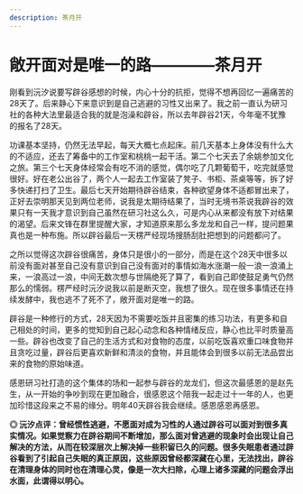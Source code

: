 ```yaml
---
description: 茶月开
---
```


# 敞开面对是唯一的路————茶月开

刚看到沅汐说要写辟谷感想的时候，内心十分的抗拒，觉得不想再回忆一遍痛苦的28天了。后来静心下来意识到是自己逃避的习性又出来了。我之前一直认为研习社的各种大法里最适合我的就是泡澡和辟谷，所以去年辟谷21天，今年毫不犹豫的报名了28天。

功课基本坚持，仍然无法早起，每天大概七点起床。前几天基本上身体没有什么大的不适应，还去了筹备中的工作室和桃桃一起干活。第二个七天去了余姚参加文化之旅。第三个七天身体经常会有吃不消的感觉，偶尔吃了几颗葡萄干，吃完就感觉很好。好在老公出谷了，两个人一起去工作室装了凳子、书柜、茶桌等等，拆了好多快递打扫了卫生。最后七天开始期待辟谷结束，各种欲望身体不适都冒出来了，正好去崇明那天见到两位老师，说我是太期待结果了，当时无境书茶说我辟谷的效果只有一天我才意识到自己虽然在研习社这么久，可是内心从来都没有放下对结果的渴望。后来文锋在群里提醒大家，才知道原来那么多龙龙和自己一样，提问题果真也是一种布施。所以辟谷最后一天楞严经现场搜肠刮肚把想到的问题都问了。

之所以觉得这次辟谷很痛苦，身体只是很小的一部分，而是在这个28天中很多以前没有面对甚至自己没有意识到自己没有面对的事情如海水涨潮一般一浪一浪涌上来，一浪高过一浪，中间无数次想与世隔绝死了算了，看到自己即使鼓足勇气仍然那么的懦弱。楞严经时沅汐说我以前是断灭空，我想了很久。现在很多事情还在持续发酵中，我也逃不了死不了，敞开面对是唯一的路。

辟谷是一种修行的方式，28天因为不需要吃饭并且密集的练习功法，有更多和自己相处的时间，更多的觉知到自己起心动念和各种情绪反应，静心也比平时质量高一些。辟谷也改变了自己的生活方式和对食物的态度，以前吃饭喜欢重口味食物并且贪吃过量，辟谷后更喜欢新鲜和清淡的食物，并且能体会到很多以前无法品尝出来的食物的原始味道。

感恩研习社打造的这个集体的场和一起参与辟谷的龙龙们，但这次最感恩的是赵先生，从一开始的争吵到现在更加融合，很感恩这个陪我一起走过十一年的人，也更加珍惜这段来之不易的缘分。明年40天辟谷我会继续。感恩感恩再感恩。

**◎ 沅汐点评：曾经惯性逃避，不愿面对成为习性的人通过辟谷可以面对到很多真实情况。如果觉察力在辟谷期间不断增加，那么面对曾逃避的现象时会出现让自己解决的方法，从而在较深层次上解决掉一些积留已久的问题。很多失眠患者通过辟谷看到了引起自己失眠的真正原因，这些原因曾经都深藏在心里，无法找出，辟谷在清理身体的同时也在清理心灵，像是一次大扫除，心理上诸多深藏的问题会浮出水面，此谓得以明心。**

